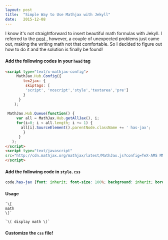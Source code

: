 ```yaml
---
layout: post
title:  "Simple Way to Use Mathjax with Jekyll"
date:   2015-12-08
---
```

<span class="dropcap">I</span> know it's not straightforward to insert beautiful math formulas with Jekyll. I referred to the [post](http://stackoverflow.com/questions/10987992/using-mathjax-with-jekyll) , however, 
a couple of unexpected problems just came out, making the writing math not that comfortable. So I decided to figure out how to do it and the solution is finally be found!

#### Add the following codes in your `head` tag

```html
<script type="text/x-mathjax-config">
     MathJax.Hub.Config({
        tex2jax: {
         skipTags: [
         'script', 'noscript','style','textarea','pre']
        }
      }
    );
  
 MathJax.Hub.Queue(function() {
     var all = MathJax.Hub.getAllJax(), i;
     for(i=0; i < all.length; i += 1) {
       all[i].SourceElement().parentNode.className += ' has-jax';
        }     
      }
   );
</script>      
<script type="text/javascript" 
src="http://cdn.mathjax.org/mathjax/latest/MathJax.js?config=TeX-AMS MML_HTMLorMML"> 
</script>
```
#### Add the following code in `style.css`

```css
code.has-jax {font: inherit; font-size: 100%; background: inherit; border: inherit;}
```
#### Usage

```
`\[
math
\]`

```

```
`\( display math \)`
```

#### Customize the `css` file!


